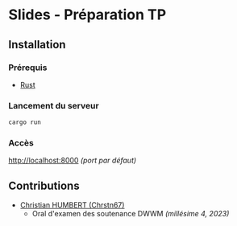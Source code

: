 # Slides - Préparation TP

## Installation

### Prérequis

- [Rust](https://www.rust-lang.org/tools/install)

### Lancement du serveur

```bash
cargo run
```

### Accès

[http://localhost:8000](http://localhost:8000) _(port par défaut)_

## Contributions

- [Christian HUMBERT (Chrstn67)](https://github.com/Chrstn67)
  - Oral d'examen des soutenance DWWM _(millésime 4, 2023)_
